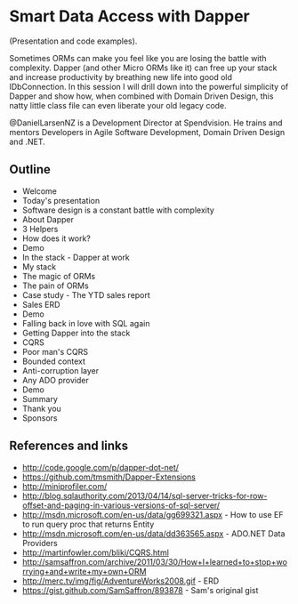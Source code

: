 # Smart Data Access with Dapper
(Presentation and code examples).

Sometimes ORMs can make you feel like you are losing the battle with complexity. Dapper (and other Micro ORMs like it) can free up your 
stack and increase productivity by breathing new life into good old IDbConnection. In this session I will drill down into the powerful 
simplicity of Dapper and show how, when combined with Domain Driven Design, this natty little class file can even liberate your old legacy code.

@DanielLarsenNZ is a Development Director at Spendvision. He trains and mentors Developers in Agile Software Development, Domain Driven Design and .NET.

## Outline

* Welcome
* Today's presentation
* Software design is a constant battle with complexity
* About Dapper
 * 3 Helpers
 * How does it work?
 * Demo
* In the stack - Dapper at work
* My stack
 * The magic of ORMs
 * The pain of ORMs
 * Case study - The YTD sales report
  * Sales ERD
  * Demo
* Falling back in love with SQL again
* Getting Dapper into the stack
 * CQRS
 * Poor man's CQRS
 * Bounded context
 * Anti-corruption layer
 * Any ADO provider
 * Demo
* Summary
* Thank you
* Sponsors


## References and links

+ http://code.google.com/p/dapper-dot-net/
+ https://github.com/tmsmith/Dapper-Extensions
+ http://miniprofiler.com/
+ http://blog.sqlauthority.com/2013/04/14/sql-server-tricks-for-row-offset-and-paging-in-various-versions-of-sql-server/
+ http://msdn.microsoft.com/en-us/data/gg699321.aspx - How to use EF to run query proc that returns Entity
+ http://msdn.microsoft.com/en-us/data/dd363565.aspx - ADO.NET Data Providers
+ http://martinfowler.com/bliki/CQRS.html
+ http://samsaffron.com/archive/2011/03/30/How+I+learned+to+stop+worrying+and+write+my+own+ORM
+ http://merc.tv/img/fig/AdventureWorks2008.gif - ERD
+ https://gist.github.com/SamSaffron/893878 - Sam's original gist


